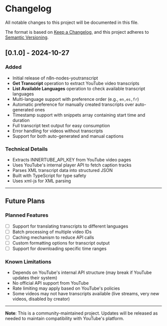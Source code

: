 # Changelog

All notable changes to this project will be documented in this file.

The format is based on [Keep a Changelog](https://keepachangelog.com/en/1.0.0/),
and this project adheres to [Semantic Versioning](https://semver.org/spec/v2.0.0.html).

## [0.1.0] - 2024-10-27

### Added
- Initial release of n8n-nodes-youtranscript
- **Get Transcript** operation to extract YouTube video transcripts
- **List Available Languages** operation to check available transcript languages
- Multi-language support with preference order (e.g., `en,es,fr`)
- Automatic preference for manually created transcripts over auto-generated ones
- Timestamp support with snippets array containing start time and duration
- Full transcript text output for easy consumption
- Error handling for videos without transcripts
- Support for both auto-generated and manual captions

### Technical Details
- Extracts INNERTUBE_API_KEY from YouTube video pages
- Uses YouTube's internal player API to fetch caption tracks
- Parses XML transcript data into structured JSON
- Built with TypeScript for type safety
- Uses xml-js for XML parsing

---

## Future Plans

### Planned Features
- [ ] Support for translating transcripts to different languages
- [ ] Batch processing of multiple video IDs
- [ ] Caching mechanism to reduce API calls
- [ ] Custom formatting options for transcript output
- [ ] Support for downloading specific time ranges

### Known Limitations
- Depends on YouTube's internal API structure (may break if YouTube updates their system)
- No official API support from YouTube
- Rate limiting may apply based on YouTube's policies
- Some videos may not have transcripts available (live streams, very new videos, disabled by creator)

---

**Note**: This is a community-maintained project. Updates will be released as needed to maintain compatibility with YouTube's platform.
